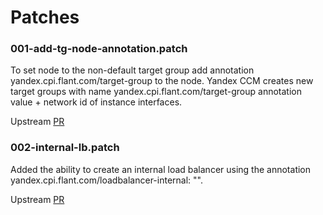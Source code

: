 # Patches

### 001-add-tg-node-annotation.patch

To set node to the non-default target group add annotation yandex.cpi.flant.com/target-group to the node. Yandex CCM creates new target groups with name yandex.cpi.flant.com/target-group annotation value + network id of instance interfaces.

Upstream [PR](https://github.com/deckhouse/yandex-cloud-controller-manager/pull/60)

### 002-internal-lb.patch

Added the ability to create an internal load balancer using the annotation yandex.cpi.flant.com/loadbalancer-internal: "".

Upstream [PR](https://github.com/deckhouse/yandex-cloud-controller-manager/pull/61)
